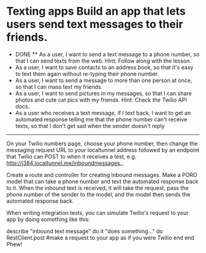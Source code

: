 Texting apps
Build an app that lets users send text messages to their friends.
===========================
*  DONE ** As a user, I want to send a text message to a phone number, so that I can send texts from the web. Hint: Follow along with the lesson.
* As a user, I want to save contacts to an address book, so that it's easy to text them again without re-typing their phone number.
* As a user, I want to send a message to more than one person at once, so that I can mass text my friends.
* As a user, I want to send pictures in my messages, so that I can share photos and cute cat pics with my friends. Hint: Check the Twilio API docs.
* As a user who receives a text message, if I text back, I want to get an automated response telling me that the phone number can't receive texts, so that I don't get sad when the sender doesn't reply

----------------------
On your Twilio numbers page, choose your phone number, then change the messaging request URL to your localtunnel address followed by an endpoint that Twilio can POST to when it receives a test, e.g. http://j384.localtunnel.me/inboundmessages_.

Create a route and controller for creating inbound messages. Make a PORO model that can take a phone number and text the automated response back to it. When the inbound text is received, it will take the request, pass the phone number of the sender to the model, and the model then sends the automated response back.

When writing integration tests, you can simulate Twilio's request to your app by doing something like this:

describe "inbound text message" do
  it "does something..." do
    RestClient.post #make a request to your app as if you were Twilio
  end
end
Phew!
